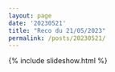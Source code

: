 ```yaml
---
layout: page
date: '20230521'
title: "Reco du 21/05/2023"
permalink: /posts/20230521/
---
```

{% include slideshow.html %}